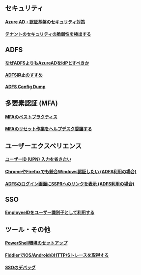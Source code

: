 ## セキュリティ
#### [Azure AD・認証基盤のセキュリティ対策](Security/Secure-AzureAD.md)  
#### [テナントのセキュリティの脆弱性を検出する](Security/Activate-P2.md)

## ADFS  
#### [なぜADFSよりもAzureADをIdPとすべきか](ADFS/Why-AzureAD.md)
#### [ADFS廃止のすすめ](ADFS/Goodbye-ADFS.md)
#### [ADFS Config Dump](ADFS/ADFS-Config-Dump.md)

## 多要素認証 (MFA)  
#### [MFAのベストプラクティス](MFA/MFA-Best-Practice.md)
#### [MFAのリセット作業をヘルプデスク委譲する](MFA/Delegate-MFA-Reset.md)

## ユーザーエクスペリエンス
#### [ユーザーID (UPN) 入力を省きたい](UX/HRD-Acceleration.md)
#### [ChromeやFirefoxでも統合Windows認証したい (ADFS利用の場合)](UX/ADFS-IWA.md)
#### [ADFSのログイン画面にSSPRへのリンクを表示  (ADFS利用の場合)](UX/ADFS-SSPR-Link.md)

## SSO
#### [EmployeeIDをユーザー識別子として利用する](SSO/EmployeeID-As-NameID.md)


## ツール・その他
#### [PowerShell環境のセットアップ](Tools/Powershell-Setup.md)
#### [FiddlerでiOS/AndroidのHTTP/Sトレースを取得する](Tools/Fiddler-Mobile.md)
#### [SSOのデバッグ](SSO-Debug.md)
